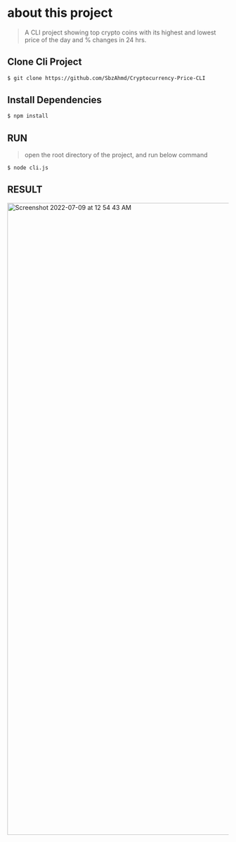 # about this project

> A CLI project showing top crypto coins with its highest and lowest price of the day and % changes in 24 hrs.


## Clone Cli Project

```bash
$ git clone https://github.com/SbzAhmd/Cryptocurrency-Price-CLI
```

## Install Dependencies

```bash
$ npm install
```


## RUN
> open the root directory of the project, 
> and run below command 
```bash
$ node cli.js
```

## RESULT
<img width="1440" alt="Screenshot 2022-07-09 at 12 54 43 AM" src="https://user-images.githubusercontent.com/76791320/178058308-f2b5a6ab-25f7-4f79-b200-6c335ebf699c.png">



